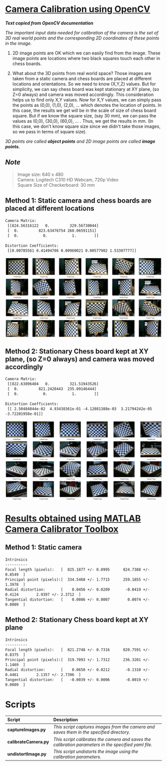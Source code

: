 # [Camera Calibration using OpenCV](https://docs.opencv.org/3.4/dc/dbb/tutorial_py_calibration.html)

***Text copied from OpenCV documentation***

*The important input data needed for calibration of the camera is the set of 3D real world points and the corresponding 2D coordinates of these points in the image.* 

1. 2D image points are OK which we can easily find from the image. These image points are locations where two black squares touch each other in chess boards.

2. What about the 3D points from real world space? Those images are taken from a static camera and chess boards are placed at different locations and orientations. So we need to know (X,Y,Z) values. But for simplicity, we can say chess board was kept stationary at XY plane, (so Z=0 always) and camera was moved accordingly. This consideration helps us to find only X,Y values. Now for X,Y values, we can simply pass the points as (0,0), (1,0), (2,0), ... which denotes the location of points. In this case, the results we get will be in the scale of size of chess board square. But if we know the square size, (say 30 mm), we can pass the values as (0,0), (30,0), (60,0), ... . Thus, we get the results in mm. (In this case, we don't know square size since we didn't take those images, so we pass in terms of square size).

*3D points are called **object points** and 2D image points are called **image points.***

## *Note*
> Image size: 640 x 480<br>
> Camera: Logitech C310 HD Webcam, 720p Video<br>
> Square Size of Checkerboard: 30 mm

## Method 1: Static camera and chess boards are placed at different locations

```
Camera Matrix:
 [[824.56316122   0.         329.56730044]
 [  0.         823.63476754 260.06591151]
 [  0.           0.           1.        ]]

Distortion Coefficients:
 [[0.00785561 0.41494786 0.00960021 0.00577902 1.53307777]]

```
![](figures/srcimgs.png)

## Method 2: Stationary Chess board kept  at XY plane, (so Z=0 always) and camera was moved accordingly

```
Camera Matrix:
 [[822.63896404   0.         321.51943526]
 [  0.         821.2420443  235.09146444]
 [  0.           0.           1.        ]]

Distortion Coefficients:
 [[ 2.50484044e-02  4.93438361e-01 -4.12081388e-03  3.21794242e-05 -3.72201958e-01]]

```

![](figures/srcimgs2.png)

# [Results obtained using MATLAB Camera Calibrator Toolbox](https://www.mathworks.com/help/vision/ug/using-the-single-camera-calibrator-app.html)

## Method 1: Static camera

```
Intrinsics
----------
Focal length (pixels):   [  825.1877 +/- 0.8995      824.7388 +/- 0.8549  ]
Principal point (pixels):[  334.5468 +/- 1.7715      259.1855 +/- 1.3978  ]
Radial distortion:       [    0.0456 +/- 0.0209       -0.0419 +/- 0.4124        2.9397 +/- 2.3712  ]
Tangential distortion:   [    0.0086 +/- 0.0007        0.0074 +/- 0.0009  ]

```

## Method 2: Stationary Chess board kept  at XY plane

```
Intrinsics
----------
Focal length (pixels):   [  821.2748 +/- 0.7316      820.7591 +/- 0.8375  ]
Principal point (pixels):[  319.7093 +/- 1.7312      236.3201 +/- 1.1469  ]
Radial distortion:       [    0.0650 +/- 0.0212       -0.1310 +/- 0.4461        2.1357 +/- 2.7396  ]
Tangential distortion:   [   -0.0039 +/- 0.0006       -0.0019 +/- 0.0009  ]

```

# Scripts

|Script|Description|
|:---|:---|
|**captureImages.py**|*This script captures images from the camera and saves them in the specified directory.*|
|**calibrateCamera.py**|*This script calibrates the camera and saves the calibration parameters in the specified yaml file.*|
|**undistortImage.py**|*This script undistorts the image using the calibration parameters.*|
